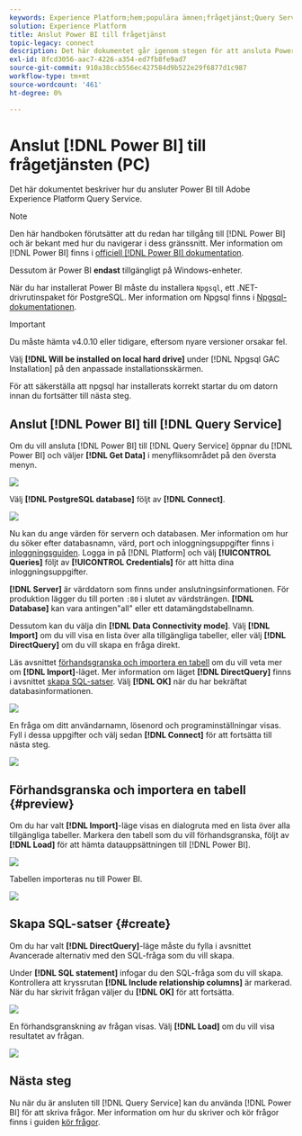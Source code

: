 ```yaml
---
keywords: Experience Platform;hem;populära ämnen;frågetjänst;Query Service;Power BI;power bi;connect to query service;
solution: Experience Platform
title: Anslut Power BI till frågetjänst
topic-legacy: connect
description: Det här dokumentet går igenom stegen för att ansluta Power BI med Adobe Experience Platform Query Service.
exl-id: 8fcd3056-aac7-4226-a354-ed7fb8fe9ad7
source-git-commit: 910a38ccb556ec427584d9b522e29f6877d1c987
workflow-type: tm+mt
source-wordcount: '461'
ht-degree: 0%

---
```


# Anslut [!DNL Power BI] till frågetjänsten (PC)

Det här dokumentet beskriver hur du ansluter Power BI till Adobe Experience Platform Query Service.

>[!NOTE]
>
> Den här handboken förutsätter att du redan har tillgång till [!DNL Power BI] och är bekant med hur du navigerar i dess gränssnitt. Mer information om [!DNL Power BI] finns i [officiell [!DNL Power BI] dokumentation](https://docs.microsoft.com/en-us/power-bi/).
>
> Dessutom är Power BI **endast** tillgängligt på Windows-enheter.

När du har installerat Power BI måste du installera `Npgsql`, ett .NET-drivrutinspaket för PostgreSQL. Mer information om Npgsql finns i [Npgsql-dokumentationen](https://www.npgsql.org/doc/index.html).

>[!IMPORTANT]
>
>Du måste hämta v4.0.10 eller tidigare, eftersom nyare versioner orsakar fel.

Välj **[!DNL Will be installed on local hard drive]** under [!DNL Npgsql GAC Installation] på den anpassade installationsskärmen.

För att säkerställa att npgsql har installerats korrekt startar du om datorn innan du fortsätter till nästa steg.

## Anslut [!DNL Power BI] till [!DNL Query Service]

Om du vill ansluta [!DNL Power BI] till [!DNL Query Service] öppnar du [!DNL Power BI] och väljer **[!DNL Get Data]** i menyfliksområdet på den översta menyn.

![](../images/clients/power-bi/open-power-bi.png)

Välj **[!DNL PostgreSQL database]** följt av **[!DNL Connect]**.

![](../images/clients/power-bi/get-data.png)

Nu kan du ange värden för servern och databasen. Mer information om hur du söker efter databasnamn, värd, port och inloggningsuppgifter finns i [inloggningsguiden](../ui/credentials.md). Logga in på [!DNL Platform] och välj **[!UICONTROL Queries]** följt av **[!UICONTROL Credentials]** för att hitta dina inloggningsuppgifter.

**[!DNL Server]** är värddatorn som finns under anslutningsinformationen. För produktion lägger du till porten `:80` i slutet av värdsträngen. **[!DNL Database]** kan vara antingen&quot;all&quot; eller ett datamängdstabellnamn.

Dessutom kan du välja din **[!DNL Data Connectivity mode]**. Välj **[!DNL Import]** om du vill visa en lista över alla tillgängliga tabeller, eller välj **[!DNL DirectQuery]** om du vill skapa en fråga direkt.

Läs avsnittet [förhandsgranska och importera en tabell](#preview) om du vill veta mer om **[!DNL Import]**-läget. Mer information om läget **[!DNL DirectQuery]** finns i avsnittet [skapa SQL-satser](#create). Välj **[!DNL OK]** när du har bekräftat databasinformationen.

![](../images/clients/power-bi/connectivity-mode.png)

En fråga om ditt användarnamn, lösenord och programinställningar visas. Fyll i dessa uppgifter och välj sedan **[!DNL Connect]** för att fortsätta till nästa steg.

![](../images/clients/power-bi/import-mode.png)

## Förhandsgranska och importera en tabell {#preview}

Om du har valt **[!DNL Import]**-läge visas en dialogruta med en lista över alla tillgängliga tabeller. Markera den tabell som du vill förhandsgranska, följt av **[!DNL Load]** för att hämta datauppsättningen till [!DNL Power BI].

![](../images/clients/power-bi/preview-table.png)

Tabellen importeras nu till Power BI.

![](../images/clients/power-bi/import-table.png)

## Skapa SQL-satser {#create}

Om du har valt **[!DNL DirectQuery]**-läge måste du fylla i avsnittet Avancerade alternativ med den SQL-fråga som du vill skapa.

Under **[!DNL SQL statement]** infogar du den SQL-fråga som du vill skapa. Kontrollera att kryssrutan **[!DNL Include relationship columns]** är markerad. När du har skrivit frågan väljer du **[!DNL OK]** för att fortsätta.

![](../images/clients/power-bi/direct-query-mode.png)

En förhandsgranskning av frågan visas. Välj **[!DNL Load]** om du vill visa resultatet av frågan.

![](../images/clients/power-bi/preview-direct-query.png)

## Nästa steg

Nu när du är ansluten till [!DNL Query Service] kan du använda [!DNL Power BI] för att skriva frågor. Mer information om hur du skriver och kör frågor finns i guiden [kör frågor](../best-practices/writing-queries.md).
